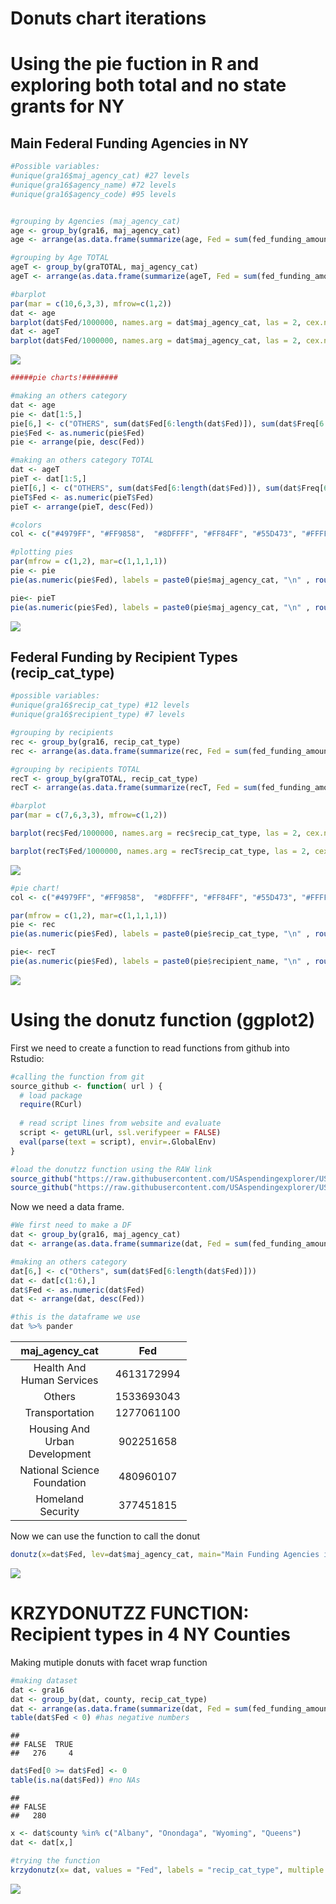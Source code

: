 Donuts chart iterations
================

Using the pie fuction in R and exploring both total and no state grants for NY
==============================================================================

Main Federal Funding Agencies in NY
-----------------------------------

``` r
#Possible variables:
#unique(gra16$maj_agency_cat) #27 levels
#unique(gra16$agency_name) #72 levels
#unique(gra16$agency_code) #95 levels


#grouping by Agencies (maj_agency_cat)
age <- group_by(gra16, maj_agency_cat)
age <- arrange(as.data.frame(summarize(age, Fed = sum(fed_funding_amount), Freq = n())), desc(Fed))

#grouping by Age TOTAL
ageT <- group_by(graTOTAL, maj_agency_cat)
ageT <- arrange(as.data.frame(summarize(ageT, Fed = sum(fed_funding_amount), Freq = n())), desc(Fed))

#barplot
par(mar = c(10,6,3,3), mfrow=c(1,2))
dat <- age
barplot(dat$Fed/1000000, names.arg = dat$maj_agency_cat, las = 2, cex.names = .7, cex.axis = .7 , ylab = "in USD 1MLL", cex.lab = .8, col="#4979FF", main= "Main Federal Funding Agencies in NY")
dat <- ageT
barplot(dat$Fed/1000000, names.arg = dat$maj_agency_cat, las = 2, cex.names = .7, cex.axis = .7 , ylab = "in USD 1MLL", cex.lab = .8, col="#4979FF", main = "Including State government")
```

![](donuts_build_files/figure-markdown_github/unnamed-chunk-1-1.png)

``` r
#####pie charts!########

#making an others category
dat <- age
pie <- dat[1:5,]
pie[6,] <- c("OTHERS", sum(dat$Fed[6:length(dat$Fed)]), sum(dat$Freq[6:length(dat$Fed)])) 
pie$Fed <- as.numeric(pie$Fed)
pie <- arrange(pie, desc(Fed))

#making an others category TOTAL
dat <- ageT
pieT <- dat[1:5,]
pieT[6,] <- c("OTHERS", sum(dat$Fed[6:length(dat$Fed)]), sum(dat$Freq[6:length(dat$Fed)])) 
pieT$Fed <- as.numeric(pieT$Fed)
pieT <- arrange(pieT, desc(Fed))

#colors
col <- c("#4979FF", "#FF9858",  "#8DFFFF", "#FF84FF", "#55D473", "#FFFF78", "grey80")

#plotting pies
par(mfrow = c(1,2), mar=c(1,1,1,1))
pie <- pie
pie(as.numeric(pie$Fed), labels = paste0(pie$maj_agency_cat, "\n" , round(pie$Fed/sum(pie$Fed)*100, digits=1), "%"), main = "Main Federal Funding Agencies in NY", cex= .7, col=col)

pie<- pieT
pie(as.numeric(pie$Fed), labels = paste0(pie$maj_agency_cat, "\n" , round(pie$Fed/sum(pie$Fed)*100, digits=1), "%"), main = "Including State Government", cex= .7, col=col)
```

![](donuts_build_files/figure-markdown_github/unnamed-chunk-1-2.png)

Federal Funding by Recipient Types (recip\_cat\_type)
-----------------------------------------------------

``` r
#possible variables:
#unique(gra16$recip_cat_type) #12 levels
#unique(gra16$recipient_type) #7 levels

#grouping by recipients 
rec <- group_by(gra16, recip_cat_type)
rec <- arrange(as.data.frame(summarize(rec, Fed = sum(fed_funding_amount), Freq = n())), desc(Fed))

#grouping by recipients TOTAL
recT <- group_by(graTOTAL, recip_cat_type)
recT <- arrange(as.data.frame(summarize(recT, Fed = sum(fed_funding_amount), Freq = n())), desc(Fed))

#barplot
par(mar = c(7,6,3,3), mfrow=c(1,2))

barplot(rec$Fed/1000000, names.arg = rec$recip_cat_type, las = 2, cex.names = .7, cex.axis = .7 , ylab = "in USD 1MLL", cex.lab = .8, col="#4979FF", main= "Federal Funding by Recipient Types")

barplot(recT$Fed/1000000, names.arg = recT$recip_cat_type, las = 2, cex.names = .7, cex.axis = .7 , ylab = "in USD 1MLL", cex.lab = .8, col="#4979FF", main = "Including State government")
```

![](donuts_build_files/figure-markdown_github/unnamed-chunk-2-1.png)

``` r
#pie chart!
col <- c("#4979FF", "#FF9858",  "#8DFFFF", "#FF84FF", "#55D473", "#FFFF78", "grey80")

par(mfrow = c(1,2), mar=c(1,1,1,1))
pie <- rec
pie(as.numeric(pie$Fed), labels = paste0(pie$recip_cat_type, "\n" , round(pie$Fed/sum(pie$Fed)*100, digits=1), "%"), main = "Federal Funding by Recipient Types", cex= .7, col=col)

pie<- recT
pie(as.numeric(pie$Fed), labels = paste0(pie$recipient_name, "\n" , round(pie$Fed/sum(pie$Fed)*100, digits=1), "%"), main = "Including State Government", cex= .7, col=col)
```

![](donuts_build_files/figure-markdown_github/unnamed-chunk-2-2.png)

Using the donutz function (ggplot2)
===================================

First we need to create a function to read functions from github into Rstudio:

``` r
#calling the function from git
source_github <- function( url ) {
  # load package
  require(RCurl)
  
  # read script lines from website and evaluate
  script <- getURL(url, ssl.verifypeer = FALSE)
  eval(parse(text = script), envir=.GlobalEnv)
} 

#load the donutzz function using the RAW link
source_github("https://raw.githubusercontent.com/USAspendingexplorer/USAspending-explorer/master/Charts/Additional%20Charts/Donut%20Charts/donut.R")
source_github("https://raw.githubusercontent.com/USAspendingexplorer/USAspending-explorer/master/Charts/Additional%20Charts/Donut%20Charts/donut_multi.R")
```

Now we need a data frame.

``` r
#We first need to make a DF
dat <- group_by(gra16, maj_agency_cat)
dat <- arrange(as.data.frame(summarize(dat, Fed = sum(fed_funding_amount))), desc(Fed))

#making an others category
dat[6,] <- c("Others", sum(dat$Fed[6:length(dat$Fed)])) 
dat <- dat[c(1:6),]
dat$Fed <- as.numeric(dat$Fed)
dat <- arrange(dat, desc(Fed))

#this is the dataframe we use
dat %>% pander
```

<table style="width:56%;">
<colgroup>
<col width="41%" />
<col width="13%" />
</colgroup>
<thead>
<tr class="header">
<th align="center">maj_agency_cat</th>
<th align="center">Fed</th>
</tr>
</thead>
<tbody>
<tr class="odd">
<td align="center">Health And Human Services</td>
<td align="center">4613172994</td>
</tr>
<tr class="even">
<td align="center">Others</td>
<td align="center">1533693043</td>
</tr>
<tr class="odd">
<td align="center">Transportation</td>
<td align="center">1277061100</td>
</tr>
<tr class="even">
<td align="center">Housing And Urban Development</td>
<td align="center">902251658</td>
</tr>
<tr class="odd">
<td align="center">National Science Foundation</td>
<td align="center">480960107</td>
</tr>
<tr class="even">
<td align="center">Homeland Security</td>
<td align="center">377451815</td>
</tr>
</tbody>
</table>

Now we can use the function to call the donut

``` r
donutz(x=dat$Fed, lev=dat$maj_agency_cat, main="Main Funding Agencies in NY State")
```

![](donuts_build_files/figure-markdown_github/unnamed-chunk-5-1.png)

KRZYDONUTZZ FUNCTION: Recipient types in 4 NY Counties
======================================================

Making mutiple donuts with facet wrap function

``` r
#making dataset 
dat <- gra16
dat <- group_by(dat, county, recip_cat_type)
dat <- arrange(as.data.frame(summarize(dat, Fed = sum(fed_funding_amount))), county)
table(dat$Fed < 0) #has negative numbers
```

    ## 
    ## FALSE  TRUE 
    ##   276     4

``` r
dat$Fed[0 >= dat$Fed] <- 0
table(is.na(dat$Fed)) #no NAs
```

    ## 
    ## FALSE 
    ##   280

``` r
x <- dat$county %in% c("Albany", "Onondaga", "Wyoming", "Queens")
dat <- dat[x,]

#trying the function
krzydonutz(x= dat, values = "Fed", labels = "recip_cat_type", multiple = "county", main = "Federal Funding by Recipient type in NY Counties", percent.cex = 3, columns = 2, sbgfill = "grey95", sbgcol = "grey60")
```

![](donuts_build_files/figure-markdown_github/unnamed-chunk-6-1.png)
